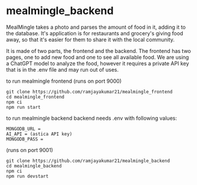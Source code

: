 # mealmingle_backend

MealMingle takes a photo and parses the amount of food in it, adding it to the database. It's application is for restaurants and grocery's giving food away, so that it's easier for them to share it with the local community.

It is made of two parts, the frontend and the backend.  The frontend has two pages, one to add new food and one to see all available food. We are using a ChatGPT model to analyze the food, however it requires a private API key that is in the .env file and may run out of uses.


to run mealmingle frontend
(runs on port 9000)

``` 
git clone https://github.com/ramjayakumar21/mealmingle_frontend
cd mealmingle_frontend
npm ci
npm run start
```

to run mealmingle backend
backend needs .env with following values:
```
MONGODB_URL = 
AI_API = (astica API key)
MONGODB_PASS = 
```
(runs on port 9001)

``` 
git clone https://github.com/ramjayakumar21/mealmingle_backend
cd mealmingle_backend
npm ci
npm run devstart
```
